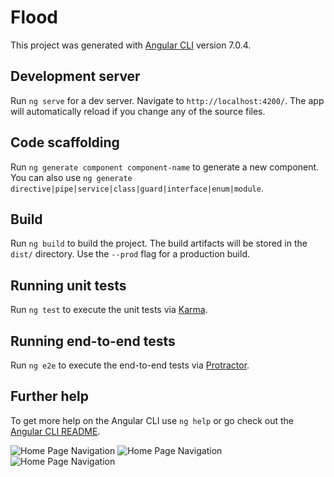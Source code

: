 # Flood

This project was generated with [Angular CLI](https://github.com/angular/angular-cli) version 7.0.4.

## Development server

Run `ng serve` for a dev server. Navigate to `http://localhost:4200/`. The app will automatically reload if you change any of the source files.

## Code scaffolding

Run `ng generate component component-name` to generate a new component. You can also use `ng generate directive|pipe|service|class|guard|interface|enum|module`.

## Build

Run `ng build` to build the project. The build artifacts will be stored in the `dist/` directory. Use the `--prod` flag for a production build.

## Running unit tests

Run `ng test` to execute the unit tests via [Karma](https://karma-runner.github.io).

## Running end-to-end tests

Run `ng e2e` to execute the end-to-end tests via [Protractor](http://www.protractortest.org/).

## Further help

To get more help on the Angular CLI use `ng help` or go check out the [Angular CLI README](https://github.com/angular/angular-cli/blob/master/README.md).

![Home Page Navigation](https://i.ibb.co/SwcTGsX/Screen-Shot-2019-11-11-at-12-48-56-PM.png)
![Home Page Navigation](https://i.ibb.co/185wbRC/Screen-Shot-2019-10-25-at-9-23-52-AM.png)
![Home Page Navigation](https://i.ibb.co/ZSdnB8c/Screen-Shot-2019-11-11-at-12-49-43-PM.png)
